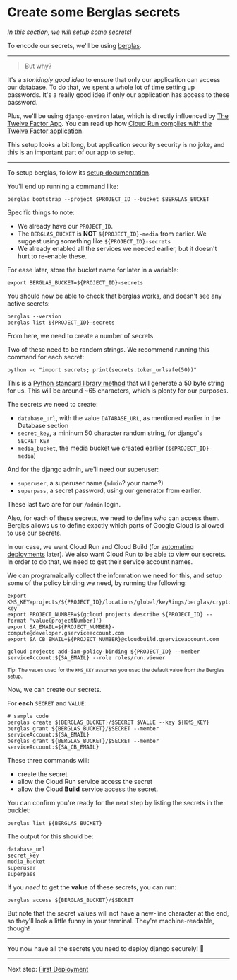 # Create some Berglas secrets

*In this section, we will setup some secrets!*

To encode our secrets, we'll be using [berglas](https://github.com/GoogleCloudPlatform/berglas).

----

> But why? 

It's a *stonkingly good idea* to ensure that only our application can access our database. To do that, we spent a whole lot of time setting up passwords. It's a really good idea if only our application has access to these password. 

Plus, we'll be using `django-environ` later, which is directly influenced by [The Twelve Factor App](https://12factor.net/). You can read up how [Cloud Run complies with the Twelve Factor application](https://cloud.google.com/blog/products/serverless/a-dozen-reasons-why-cloud-run-complies-with-the-twelve-factor-app-methodology).

This setup looks a bit long, but application security security is no joke, and this is an important part of our app to setup. 

---

To setup berglas, follow its [setup documentation](https://github.com/GoogleCloudPlatform/berglas#setup). 

You'll end up running a command like: 

```
berglas bootstrap --project $PROJECT_ID --bucket $BERGLAS_BUCKET
```

Specific things to note: 

* We already have our `PROJECT_ID`.
* The `BERGLAS_BUCKET` is **NOT** `${PROJECT_ID}-media` from earlier. We suggest using something like `${PROJECT_ID}-secrets`
* We already enabled all the services we needed earlier, but it doesn't hurt to re-enable these.

For ease later, store the bucket name for later in a variable: 

```
export BERGLAS_BUCKET=${PROJECT_ID}-secrets
```

You should now be able to check that berglas works, and doesn't see any active secrets: 

```
berglas --version
berglas list ${PROJECT_ID}-secrets
```

From here, we need to create a number of secrets. 

Two of these need to be random strings. We recommend running this command for each secret: 

```
python -c "import secrets; print(secrets.token_urlsafe(50))"
```

This is a [Python standard library method](https://docs.python.org/3/library/secrets.html#secrets.token_urlsafe) that will generate a 50 byte string for us. This will be around ~65 characters, which is plenty for our purposes.

The secrets we need to create: 

 * `database_url`, with the value `DATABASE_URL`, as mentioned earlier in the Database section
 * `secret_key`, a mininum 50 character random string, for django's `SECRET_KEY`
 * `media_bucket`, the media bucket we created earlier (`${PROJECT_ID}-media`)

And for the django admin, we'll need our superuser: 

 * `superuser`, a superuser name (`admin`? your name?)
 * `superpass`, a secret password, using our generator from earlier. 

 
These last two are for our `/admin` login.

Also, for each of these secrets, we need to define *who* can access them. Berglas allows us to define exactly which parts of Google Cloud is allowed to use our secrets. 

In our case, we want Cloud Run and Cloud Build (for [automating deployments](60-ongoing-deployment.md) later). We also want Cloud Run to be able to view our secrets. In order to do that, we need to get their service account names. 

We can programaically collect the information we need for this, and setup some of the policy binding we need, by running the following:

```
export KMS_KEY=projects/${PROJECT_ID}/locations/global/keyRings/berglas/cryptoKeys/berglas-key
export PROJECT_NUMBER=$(gcloud projects describe ${PROJECT_ID} --format 'value(projectNumber)')
export SA_EMAIL=${PROJECT_NUMBER}-compute@developer.gserviceaccount.com
export SA_CB_EMAIL=${PROJECT_NUMBER}@cloudbuild.gserviceaccount.com

gcloud projects add-iam-policy-binding ${PROJECT_ID} --member serviceAccount:${SA_EMAIL} --role roles/run.viewer
```

<small>Tip: The vaues used for the `KMS_KEY` assumes you used the default value from the Berglas setup.</small>

Now, we can create our secrets. 

For **each** `SECRET` and `VALUE`:

```
# sample code
berglas create ${BERGLAS_BUCKET}/$SECRET $VALUE --key ${KMS_KEY}
berglas grant ${BERGLAS_BUCKET}/$SECRET --member serviceAccount:${SA_EMAIL}
berglas grant ${BERGLAS_BUCKET}/$SECRET --member serviceAccount:${SA_CB_EMAIL}
```

These three commands will: 

 * create the secret
 * allow the Cloud Run service access the secret
 * allow the Cloud **Build** service access the secret. 

You can confirm you're ready for the next step by listing the secrets in the bucklet: 

```
berglas list ${BERGLAS_BUCKET}
```

The output for this should be: 

```
database_url
secret_key
media_bucket
superuser
superpass
```
 
If you *need* to get the **value** of these secrets, you can run: 

```
berglas access ${BERGLAS_BUCKET}/$SECRET
```

But note that the secret values will not have a new-line character at the end, so they'll look a little funny in your terminal. They're machine-readable, though!

---

You now have all the secrets you need to deploy django securely! 🤫

---

Next step: [First Deployment](50-first-deployment.md)